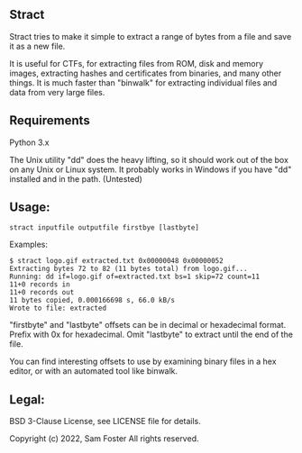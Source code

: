 ## Stract

Stract tries to make it simple to extract a range of bytes from a file and save it as a new file.

It is useful for CTFs, for extracting files from ROM, disk and memory images, extracting hashes and certificates from binaries, and many other things. It is much faster than "binwalk" for extracting individual files and data from very large files.

## Requirements

Python 3.x

The Unix utility "dd" does the heavy lifting, so it should work out of the box on any Unix or Linux system.
It probably works in Windows if you have "dd" installed and in the path. (Untested)

## Usage:

    stract inputfile outputfile firstbye [lastbyte]

Examples:

    $ stract logo.gif extracted.txt 0x00000048 0x00000052
    Extracting bytes 72 to 82 (11 bytes total) from logo.gif...
    Running: dd if=logo.gif of=extracted.txt bs=1 skip=72 count=11
    11+0 records in
    11+0 records out
    11 bytes copied, 0.000166698 s, 66.0 kB/s
    Wrote to file: extracted


"firstbyte" and "lastbyte" offsets can be in decimal or hexadecimal format. Prefix with 0x for hexadecimal. Omit "lastbyte" to extract until the end of the file.

You can find interesting offsets to use by examining binary files in a hex editor, or with an automated tool like binwalk.

## Legal:

BSD 3-Clause License, see LICENSE file for details.

Copyright (c) 2022, Sam Foster
All rights reserved.


